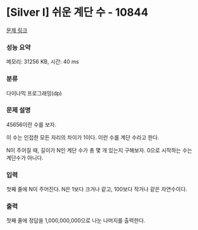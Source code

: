 # [Silver I] 쉬운 계단 수 - 10844 

[문제 링크](https://www.acmicpc.net/problem/10844) 

### 성능 요약

메모리: 31256 KB, 시간: 40 ms

### 분류

다이나믹 프로그래밍(dp)

### 문제 설명

<p>45656이란 수를 보자.</p>

<p>이 수는 인접한 모든 자리의 차이가 1이다. 이런 수를 계단 수라고 한다.</p>

<p>N이 주어질 때, 길이가 N인 계단 수가 총 몇 개 있는지 구해보자. 0으로 시작하는 수는 계단수가 아니다.</p>

### 입력 

 <p>첫째 줄에 N이 주어진다. N은 1보다 크거나 같고, 100보다 작거나 같은 자연수이다.</p>

### 출력 

 <p>첫째 줄에 정답을 1,000,000,000으로 나눈 나머지를 출력한다.</p>


